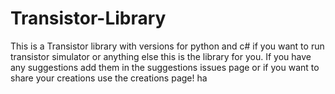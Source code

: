 # Transistor-Library
This is a Transistor library with versions for python and c# if you want to run transistor simulator or anything else this is the library for you. If you have any suggestions add them in the suggestions issues page or if you want to share your creations use the creations page! ha
